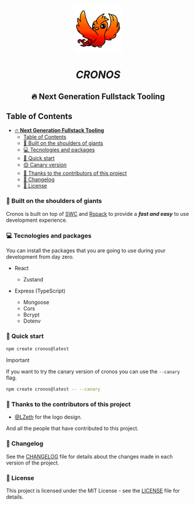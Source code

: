 <div align="center">
<p><img alt="CRONOS" width="132" style="max-width:40%;min-width:60px;" src="./docs/public/Logo.png" /></p>

# **_CRONOS_**

## 🔥 **Next Generation Fullstack Tooling**

</div>

## Table of Contents

- [🔥 **Next Generation Fullstack Tooling**](#-next-generation-fullstack-tooling)
  - [Table of Contents](#table-of-contents)
  - [👑 Built on the shoulders of giants](#-built-on-the-shoulders-of-giants)
  - [💻 Tecnologies and packages](#-tecnologies-and-packages)
  - [🚀 Quick start](#-quick-start)
  - [🟡 Canary version](#-canary-version)
  - [🎉 Thanks to the contributors of this project](#-thanks-to-the-contributors-of-this-project)
  - [📜 Changelog](#-changelog)
  - [📝 License](#-license)

### 👑 Built on the shoulders of giants

Cronos is built on top of [SWC](https://swc.rs/) and [Rspack](https://www.rspack.dev/) to provide a **_fast and easy_** to use development experience.

### 💻 Tecnologies and packages

You can install the packages that you are going to use during your development from day zero.

- React

  - Zustand

- Express (TypeScript)
  - Mongoose
  - Cors
  - Bcrypt
  - Dotenv

### 🚀 Quick start

```bash
npm create cronos@latest
```

> [!IMPORTANT]
> If you want to try the canary version of cronos you can use the `--canary` flag.
> ```bash
> npm create cronos@latest -- --canary
> ```

### 🎉 Thanks to the contributors of this project

- [@LZeth](https://github.com/LZeth) for the logo design.

And all the people that have contributed to this project.

### 📜 Changelog

See the [CHANGELOG](CHANGELOG.md) file for details about the changes made in each version of the project.

### 📝 License

This project is licensed under the MIT License - see the [LICENSE](./LICENSE) file for details.
